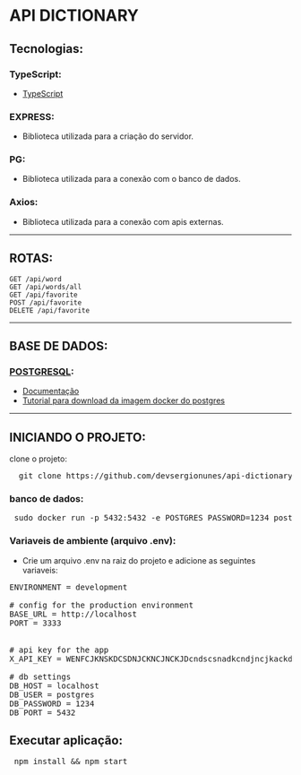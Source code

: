 # API DICTIONARY

## Tecnologias:

### TypeScript:

- [TypeScript](https://www.typescriptlang.org/)

### EXPRESS:

- Biblioteca utilizada para a criação do servidor.

### PG:

- Biblioteca utilizada para a conexão com o banco de dados.

### Axios:

- Biblioteca utilizada para a conexão com apis externas.
<hr>

## ROTAS:

```
GET /api/word
GET /api/words/all
GET /api/favorite
POST /api/favorite
DELETE /api/favorite
```
<hr>

## BASE DE DADOS:

### [POSTGRESQL](https://www.postgresql.org/):

- [Documentação](https://www.postgresql.org/docs/)
- [Tutorial para download da imagem docker do postgres](https://felixgilioli.medium.com/como-rodar-um-banco-de-dados-postgres-com-docker-6aecf67995e1)

<hr>

## INICIANDO O PROJETO:

clone o projeto:

<pre>
  git clone https://github.com/devsergionunes/api-dictionary.git
</pre>
### banco de dados:

<pre>
 sudo docker run -p 5432:5432 -e POSTGRES_PASSWORD=1234 postgres
</pre>
### Variaveis de ambiente (arquivo .env):
- Crie um arquivo .env na raiz do projeto e adicione as seguintes variaveis:
<pre>
ENVIRONMENT = development

# config for the production environment
BASE_URL = http://localhost
PORT = 3333


# api key for the app
X_API_KEY = WENFCJKNSKDCSDNJCKNCJNCKJDcndscsnadkcndjncjkackdsdkvsnvajkdvnsjkvnkdsj

# db settings
DB_HOST = localhost
DB_USER = postgres
DB_PASSWORD = 1234
DB_PORT = 5432
</pre>

## Executar aplicação:

<pre>
 npm install && npm start
</pre>
